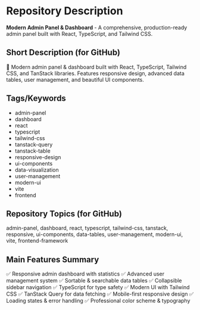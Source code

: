 # Repository Description

**Modern Admin Panel & Dashboard** - A comprehensive, production-ready admin panel built with React, TypeScript, and Tailwind CSS.

## Short Description (for GitHub)
🚀 Modern admin panel & dashboard built with React, TypeScript, Tailwind CSS, and TanStack libraries. Features responsive design, advanced data tables, user management, and beautiful UI components.

## Tags/Keywords
- admin-panel
- dashboard
- react
- typescript
- tailwind-css
- tanstack-query
- tanstack-table
- responsive-design
- ui-components
- data-visualization
- user-management
- modern-ui
- vite
- frontend

## Repository Topics (for GitHub)
admin-panel, dashboard, react, typescript, tailwind-css, tanstack, responsive, ui-components, data-tables, user-management, modern-ui, vite, frontend-framework

## Main Features Summary
✅ Responsive admin dashboard with statistics
✅ Advanced user management system
✅ Sortable & searchable data tables
✅ Collapsible sidebar navigation
✅ TypeScript for type safety
✅ Modern UI with Tailwind CSS
✅ TanStack Query for data fetching
✅ Mobile-first responsive design
✅ Loading states & error handling
✅ Professional color scheme & typography
